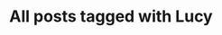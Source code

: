 ---
layout: tag
title: "All posts tagged with Lucy"
permalink: /weblog/tags/lucy/
taxonomy: Lucy
---
